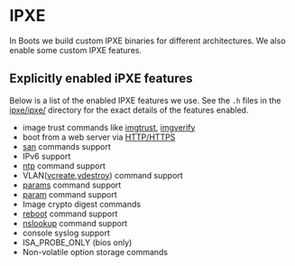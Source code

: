 # IPXE

In Boots we build custom IPXE binaries for different architectures.
We also enable some custom IPXE features.

## Explicitly enabled iPXE features

Below is a list of the enabled IPXE features we use.
See the `.h` files in the [ipxe/ipxe/](../ipxe/ipxe/) directory for the exact details of the features enabled.

- image trust commands like [imgtrust](https://ipxe.org/cmd/imgtrust), [imgverify](https://ipxe.org/cmd/imgverify)
- boot from a web server via [HTTP/HTTPS](https://ipxe.org/cmd)
- [san](https://ipxe.org/cmd) commands support
- IPv6 support
- [ntp](https://ipxe.org/cmd/ntp) command support
- VLAN([vcreate](https://ipxe.org/cmd/vcreate),[vdestroy](https://ipxe.org/cmd/vdestroy)) command support
- [params](https://ipxe.org/cmd/params) command support
- [param](https://ipxe.org/cmd/param) command support
- Image crypto digest commands
- [reboot](https://ipxe.org/cmd/reboot) command support
- [nslookup](https://ipxe.org/cmd/nslookup) command support
- console syslog support
- ISA_PROBE_ONLY (bios only)
- Non-volatile option storage commands
